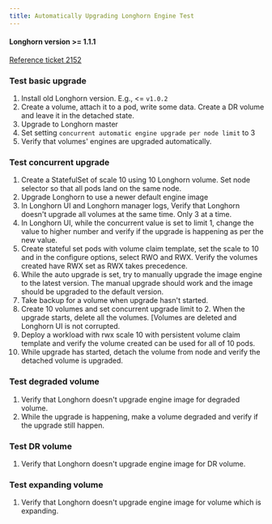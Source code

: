 ```yaml
---
title: Automatically Upgrading Longhorn Engine Test
---
```

<h4>Longhorn version >= 1.1.1 </h4>

[Reference ticket 2152](https://github.com/longhorn/longhorn/issues/2152)


### Test basic upgrade
1. Install old Longhorn version. E.g., <= `v1.0.2`
1. Create a volume, attach it to a pod, write some data. Create a DR volume and leave it in the detached state.
1. Upgrade to Longhorn master
1. Set setting `concurrent automatic engine upgrade per node limit` to 3
1. Verify that volumes' engines are upgraded automatically.

### Test concurrent upgrade
1. Create a StatefulSet of scale 10 using 10 Longhorn volume. Set node selector so that all pods land on the same node.
2. Upgrade Longhorn to use a newer default engine image
3. In Longhorn UI and Longhorn manager logs, Verify that Longhorn doesn't upgrade all volumes at the same time. Only 3 at a time.
4. In Longhorn UI, while the concurrent value is set to limit 1, change the value to higher number and verify if the upgrade is happening as per the new value.
5. Create stateful set pods with volume claim template, set the scale to 10 and in the configure options, select RWO and RWX. Verify the volumes created have RWX set as RWX takes precedence.
6. While the auto upgrade is set, try to manually upgrade the image engine to the latest version. The manual upgrade should work and the image should be upgraded to the default version.
7. Take backup for a volume when upgrade hasn't started.
8. Create 10 volumes and set concurrent upgrade limit to 2. When the upgrade starts, delete all the volumes. [Volumes are deleted and Longhorn UI is not corrupted.
9. Deploy a workload with rwx scale 10 with persistent volume claim template and verify the volume created can be used for all of 10 pods.
10. While upgrade has started, detach the volume from node and verify the detached volume is upgraded.
  
### Test degraded volume
1. Verify that Longhorn doesn't upgrade engine image for degraded volume.
2. While the upgrade is happening, make a volume degraded and verify if the upgrade still happen.

### Test DR volume
1. Verify that Longhorn doesn't upgrade engine image for DR volume.

### Test expanding volume
1. Verify that Longhorn doesn't upgrade engine image for volume which is expanding.
